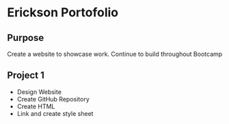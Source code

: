 # Erickson Portofolio

## Purpose 
Create a website to showcase work. Continue to build throughout Bootcamp

## Project 1
* Design Website
* Create GitHub Repository
* Create HTML
* Link and create style sheet